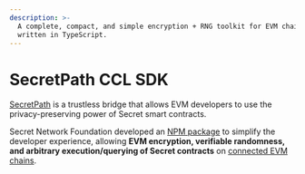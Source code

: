 ```yaml
---
description: >-
  A complete, compact, and simple encryption + RNG toolkit for EVM chains,
  written in TypeScript.
---
```


# SecretPath CCL SDK

[SecretPath](https://docs.scrt.network/secret-network-documentation/confidential-computing-layer/ethereum-evm-developer-toolkit/basics/cross-chain-messaging/secretpath) is a trustless bridge that allows EVM developers to use the privacy-preserving power of Secret smart contracts.&#x20;

Secret Network Foundation developed an [NPM package](https://www.npmjs.com/package/secret-network-ccl) to simplify the developer experience, allowing **EVM encryption, verifiable randomness, and arbitrary execution/querying of Secret contracts** on [connected EVM chains](https://docs.scrt.network/secret-network-documentation/confidential-computing-layer/ethereum-evm-developer-toolkit/supported-networks/evm).&#x20;
